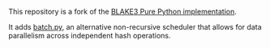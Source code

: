 This repository is a fork of the [BLAKE3 Pure Python implementation](https://github.com/oconnor663/pure_python_blake3).

It adds [batch.py](./batch.py), an alternative non-recursive scheduler
that allows for data parallelism across independent hash operations.
